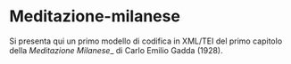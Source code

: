 # Meditazione-milanese

Si presenta qui un primo modello di codifica in XML/TEI del primo capitolo della _Meditazione Milanese__ di Carlo Emilio Gadda (1928).
